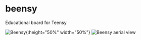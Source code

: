 # beensy
Educational board for Teensy

![Beensy](Images/beensy.png){:height="50%" width="50%"}
![Beensy aerial view](https://github.com/jordiguerreroUAB/beensy/blob/master/Images/Beensy_AerialV.png?raw=true)
